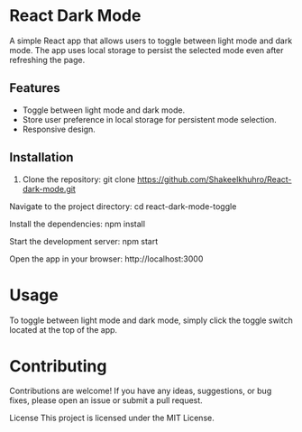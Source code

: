 # React Dark Mode

A simple React app that allows users to toggle between light mode and dark mode. The app uses local storage to persist the selected mode even after refreshing the page.

## Features

- Toggle between light mode and dark mode.
- Store user preference in local storage for persistent mode selection.
- Responsive design.

## Installation

1. Clone the repository:
   git clone https://github.com/Shakeelkhuhro/React-dark-mode.git

Navigate to the project directory:
    cd react-dark-mode-toggle

Install the dependencies:
    npm install

Start the development server:
    npm start

Open the app in your browser:
    http://localhost:3000

# Usage
To toggle between light mode and dark mode, simply click the toggle switch located at the top of the app.

# Contributing
Contributions are welcome! If you have any ideas, suggestions, or bug fixes, please open an issue or submit a pull request.

License
This project is licensed under the MIT License.